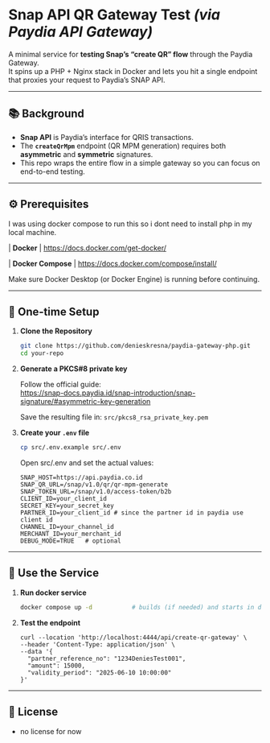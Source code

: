 # Snap API QR Gateway Test _(via Paydia API Gateway)_

A minimal service for **testing Snap’s “create QR” flow** through the Paydia Gateway.  
It spins up a PHP + Nginx stack in Docker and lets you hit a single endpoint that proxies your request to Paydia’s SNAP API.

---

## 📚 Background

- **Snap API** is Paydia’s interface for QRIS transactions.  
- The **`createQrMpm`** endpoint (QR MPM generation) requires both **asymmetric** and **symmetric** signatures.  
- This repo wraps the entire flow in a simple gateway so you can focus on end-to-end testing.

---

## ⚙️ Prerequisites

I was using docker compose to run this so i dont need to install php in my local machine.

| **Docker** | <https://docs.docker.com/get-docker/> 

| **Docker Compose** | <https://docs.docker.com/compose/install/>

Make sure Docker Desktop (or Docker Engine) is running before continuing.

---

## 🔑 One-time Setup

1. **Clone the Repository**

   ```bash
   git clone https://github.com/denieskresna/paydia-gateway-php.git
   cd your-repo
   ```
2. **Generate a PKCS#8 private key**

   Follow the official guide:  
   <https://snap-docs.paydia.id/snap-introduction/snap-signature/#asymmetric-key-generation>

   Save the resulting file in: `src/pkcs8_rsa_private_key.pem`
3. **Create your `.env` file**

   ```bash
   cp src/.env.example src/.env
   ```
   Open src/.env and set the actual values:
   ```text
   SNAP_HOST=https://api.paydia.co.id
   SNAP_QR_URL=/snap/v1.0/qr/qr-mpm-generate
   SNAP_TOKEN_URL=/snap/v1.0/access-token/b2b
   CLIENT_ID=your_client_id
   SECRET_KEY=your_secret_key
   PARTNER_ID=your_client_id # since the partner id in paydia use client id
   CHANNEL_ID=your_channel_id
   MERCHANT_ID=your_merchant_id
   DEBUG_MODE=TRUE   # optional
   ```

---

## 🚀 Use the Service
1. **Run docker service**
   ```bash
   docker compose up -d           # builds (if needed) and starts in detached mode
   ```
2. **Test the endpoint**
   ```curl
   curl --location 'http://localhost:4444/api/create-qr-gateway' \
   --header 'Content-Type: application/json' \
   --data '{
     "partner_reference_no": "1234DeniesTest001",
     "amount": 15000,
     "validity_period": "2025-06-10 10:00:00"
   }'
   ```

---

## 📝 License
- no license for now